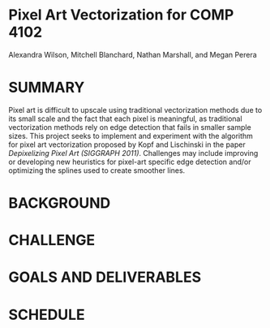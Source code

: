 # Pixel Art Vectorization for COMP 4102
Alexandra Wilson, Mitchell Blanchard, Nathan Marshall, and Megan Perera

# SUMMARY
Pixel art is difficult to upscale using traditional vectorization methods due to its small scale and the fact that each pixel is meaningful, as traditional vectorization methods rely on edge detection that fails in smaller sample sizes. This project seeks to implement and experiment with the algorithm for pixel art vectorization proposed by Kopf and Lischinski in the paper *Depixelizing Pixel Art (SIGGRAPH 2011)*. Challenges may include improving or developing new heuristics for pixel-art specific edge detection and/or optimizing the splines used to create smoother lines.

# BACKGROUND 


# CHALLENGE


# GOALS AND DELIVERABLES


# SCHEDULE
